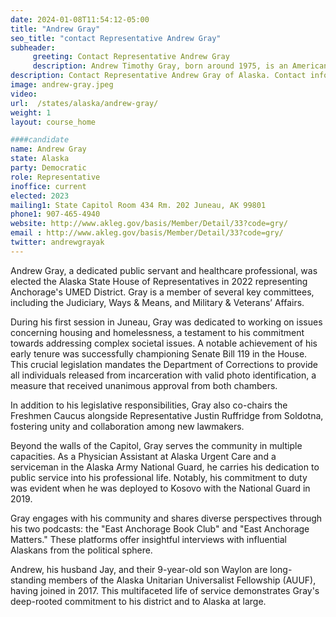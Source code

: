 ```yaml
---
date: 2024-01-08T11:54:12-05:00
title: "Andrew Gray"
seo_title: "contact Representative Andrew Gray"
subheader:
     greeting: Contact Representative Andrew Gray
     description: Andrew Timothy Gray, born around 1975, is an American politician who currently serves as a Democratic member for the 20th district of the Alaska House of Representatives. He was born in Pasadena, Texas and later moved to Alaska.
description: Contact Representative Andrew Gray of Alaska. Contact information for Andrew Gray includes email address, phone number, and mailing address.
image: andrew-gray.jpeg
video:
url:  /states/alaska/andrew-gray/
weight: 1
layout: course_home

####candidate
name: Andrew Gray
state: Alaska
party: Democratic
role: Representative
inoffice: current
elected: 2023
mailing1: State Capitol Room 434 Rm. 202 Juneau, AK 99801
phone1: 907-465-4940
website: http://www.akleg.gov/basis/Member/Detail/33?code=gry/
email : http://www.akleg.gov/basis/Member/Detail/33?code=gry/
twitter: andrewgrayak
---
```


Andrew Gray, a dedicated public servant and healthcare professional, was elected the Alaska State House of Representatives in 2022 representing Anchorage's UMED District. Gray is a member of several key committees, including the Judiciary, Ways & Means, and Military & Veterans’ Affairs.

During his first session in Juneau, Gray was dedicated to working on issues concerning housing and homelessness, a testament to his commitment towards addressing complex societal issues. A notable achievement of his early tenure was successfully championing Senate Bill 119 in the House. This crucial legislation mandates the Department of Corrections to provide all individuals released from incarceration with valid photo identification, a measure that received unanimous approval from both chambers.

In addition to his legislative responsibilities, Gray also co-chairs the Freshmen Caucus alongside Representative Justin Ruffridge from Soldotna, fostering unity and collaboration among new lawmakers.

Beyond the walls of the Capitol, Gray serves the community in multiple capacities. As a Physician Assistant at Alaska Urgent Care and a serviceman in the Alaska Army National Guard, he carries his dedication to public service into his professional life. Notably, his commitment to duty was evident when he was deployed to Kosovo with the National Guard in 2019.

Gray engages with his community and shares diverse perspectives through his two podcasts: the "East Anchorage Book Club" and "East Anchorage Matters." These platforms offer insightful interviews with influential Alaskans from the political sphere.

Andrew, his husband Jay, and their 9-year-old son Waylon are long-standing members of the Alaska Unitarian Universalist Fellowship (AUUF), having joined in 2017. This multifaceted life of service demonstrates Gray's deep-rooted commitment to his district and to Alaska at large.
